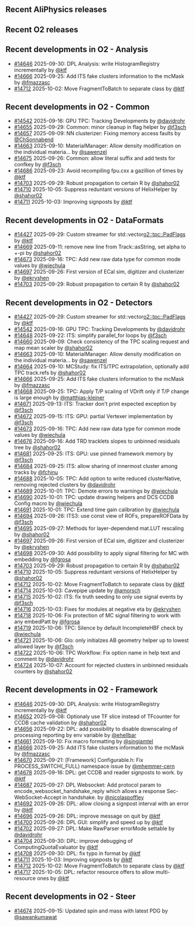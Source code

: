 ## Recent AliPhysics releases
## Recent O2 releases
## Recent developments in O2 - Analysis
- [\#14646](https://github.com/AliceO2Group/AliceO2/pull/14646) 2025-09-30: DPL Analysis: write HistogramRegistry incrementally by [@ktf](https://github.com/ktf)
- [\#14666](https://github.com/AliceO2Group/AliceO2/pull/14666) 2025-09-25: Add ITS fake clusters information to the mcMask by [@fmazzasc](https://github.com/fmazzasc)
- [\#14712](https://github.com/AliceO2Group/AliceO2/pull/14712) 2025-10-02: Move FragmentToBatch to separate class by [@ktf](https://github.com/ktf)
## Recent developments in O2 - Common
- [\#14542](https://github.com/AliceO2Group/AliceO2/pull/14542) 2025-09-16: GPU TPC: Tracking Developments by [@davidrohr](https://github.com/davidrohr)
- [\#14655](https://github.com/AliceO2Group/AliceO2/pull/14655) 2025-09-29: Common: minor cleanup in flag helper by [@f3sch](https://github.com/f3sch)
- [\#14657](https://github.com/AliceO2Group/AliceO2/pull/14657) 2025-09-09: NN clusterizer: Fixing memory access faults by [@ChSonnabend](https://github.com/ChSonnabend)
- [\#14663](https://github.com/AliceO2Group/AliceO2/pull/14663) 2025-09-10: MaterialManager: Allow density modification on the individual materia… by [@sawenzel](https://github.com/sawenzel)
- [\#14675](https://github.com/AliceO2Group/AliceO2/pull/14675) 2025-09-26: Common: allow literal suffix and add tests for confkey by [@f3sch](https://github.com/f3sch)
- [\#14686](https://github.com/AliceO2Group/AliceO2/pull/14686) 2025-09-23: Avoid recompiling fpu.cxx a gazillion of times by [@ktf](https://github.com/ktf)
- [\#14703](https://github.com/AliceO2Group/AliceO2/pull/14703) 2025-09-29: Robust propagation to certain R by [@shahor02](https://github.com/shahor02)
- [\#14710](https://github.com/AliceO2Group/AliceO2/pull/14710) 2025-10-05: Suppress reduntant versions of HelixHelper by [@shahor02](https://github.com/shahor02)
- [\#14711](https://github.com/AliceO2Group/AliceO2/pull/14711) 2025-10-03: Improving signposts by [@ktf](https://github.com/ktf)
## Recent developments in O2 - DataFormats
- [\#14427](https://github.com/AliceO2Group/AliceO2/pull/14427) 2025-09-29: Custom streamer for std::vector<o2::tpc::PadFlags> by [@ktf](https://github.com/ktf)
- [\#14669](https://github.com/AliceO2Group/AliceO2/pull/14669) 2025-09-11: remove new line from Track::asString, set alpha to +-pi by [@shahor02](https://github.com/shahor02)
- [\#14673](https://github.com/AliceO2Group/AliceO2/pull/14673) 2025-09-16: TPC: Add new raw data type for common mode values by [@wiechula](https://github.com/wiechula)
- [\#14697](https://github.com/AliceO2Group/AliceO2/pull/14697) 2025-09-26: First version of ECal sim, digitizer and clusterizer by [@ekryshen](https://github.com/ekryshen)
- [\#14703](https://github.com/AliceO2Group/AliceO2/pull/14703) 2025-09-29: Robust propagation to certain R by [@shahor02](https://github.com/shahor02)
## Recent developments in O2 - Detectors
- [\#14427](https://github.com/AliceO2Group/AliceO2/pull/14427) 2025-09-29: Custom streamer for std::vector<o2::tpc::PadFlags> by [@ktf](https://github.com/ktf)
- [\#14542](https://github.com/AliceO2Group/AliceO2/pull/14542) 2025-09-16: GPU TPC: Tracking Developments by [@davidrohr](https://github.com/davidrohr)
- [\#14648](https://github.com/AliceO2Group/AliceO2/pull/14648) 2025-09-22: ITS: simplify parallel_for loops by [@f3sch](https://github.com/f3sch)
- [\#14660](https://github.com/AliceO2Group/AliceO2/pull/14660) 2025-09-09: Check consistency of the TPC scaling request and map mean scaler by [@shahor02](https://github.com/shahor02)
- [\#14663](https://github.com/AliceO2Group/AliceO2/pull/14663) 2025-09-10: MaterialManager: Allow density modification on the individual materia… by [@sawenzel](https://github.com/sawenzel)
- [\#14664](https://github.com/AliceO2Group/AliceO2/pull/14664) 2025-09-10: MCStudy: fix ITS/TPC extrapolation, optionally add TPC track.refs by [@shahor02](https://github.com/shahor02)
- [\#14666](https://github.com/AliceO2Group/AliceO2/pull/14666) 2025-09-25: Add ITS fake clusters information to the mcMask by [@fmazzasc](https://github.com/fmazzasc)
- [\#14668](https://github.com/AliceO2Group/AliceO2/pull/14668) 2025-09-25: TPC: Apply T/P scaling of VDrift only if T/P change is large enough by [@matthias-kleiner](https://github.com/matthias-kleiner)
- [\#14671](https://github.com/AliceO2Group/AliceO2/pull/14671) 2025-09-13: ITS: Tracker don't print expected exception by [@f3sch](https://github.com/f3sch)
- [\#14672](https://github.com/AliceO2Group/AliceO2/pull/14672) 2025-09-15: ITS: GPU: partial Vertexer implementation by [@f3sch](https://github.com/f3sch)
- [\#14673](https://github.com/AliceO2Group/AliceO2/pull/14673) 2025-09-16: TPC: Add new raw data type for common mode values by [@wiechula](https://github.com/wiechula)
- [\#14676](https://github.com/AliceO2Group/AliceO2/pull/14676) 2025-09-16: Add TRD tracklets slopes to unbinned residuals tree by [@shahor02](https://github.com/shahor02)
- [\#14681](https://github.com/AliceO2Group/AliceO2/pull/14681) 2025-09-25: ITS: GPU: use pinned framework memory  by [@f3sch](https://github.com/f3sch)
- [\#14684](https://github.com/AliceO2Group/AliceO2/pull/14684) 2025-09-25: ITS: allow sharing of innermost cluster among tracks by [@fchinu](https://github.com/fchinu)
- [\#14688](https://github.com/AliceO2Group/AliceO2/pull/14688) 2025-10-05: TPC: Add option to write reduced clusterNative, removing rejected clusters by [@davidrohr](https://github.com/davidrohr)
- [\#14689](https://github.com/AliceO2Group/AliceO2/pull/14689) 2025-10-01: TPC: Demote errors to warnings by [@wiechula](https://github.com/wiechula)
- [\#14690](https://github.com/AliceO2Group/AliceO2/pull/14690) 2025-10-01: TPC: update drawing helpers and DCS CCDB Config macro by [@wiechula](https://github.com/wiechula)
- [\#14691](https://github.com/AliceO2Group/AliceO2/pull/14691) 2025-10-01: TPC: Extend time gain calibration by [@wiechula](https://github.com/wiechula)
- [\#14694](https://github.com/AliceO2Group/AliceO2/pull/14694) 2025-09-26: ITS3: use const view of ROFs, prepareROFData by [@f3sch](https://github.com/f3sch)
- [\#14695](https://github.com/AliceO2Group/AliceO2/pull/14695) 2025-09-27: Methods for layer-dependend mat.LUT rescaling by [@shahor02](https://github.com/shahor02)
- [\#14697](https://github.com/AliceO2Group/AliceO2/pull/14697) 2025-09-26: First version of ECal sim, digitizer and clusterizer by [@ekryshen](https://github.com/ekryshen)
- [\#14698](https://github.com/AliceO2Group/AliceO2/pull/14698) 2025-09-30: Add possibility to apply signal filtering for MC with embedding by [@fgrosa](https://github.com/fgrosa)
- [\#14703](https://github.com/AliceO2Group/AliceO2/pull/14703) 2025-09-29: Robust propagation to certain R by [@shahor02](https://github.com/shahor02)
- [\#14710](https://github.com/AliceO2Group/AliceO2/pull/14710) 2025-10-05: Suppress reduntant versions of HelixHelper by [@shahor02](https://github.com/shahor02)
- [\#14712](https://github.com/AliceO2Group/AliceO2/pull/14712) 2025-10-02: Move FragmentToBatch to separate class by [@ktf](https://github.com/ktf)
- [\#14714](https://github.com/AliceO2Group/AliceO2/pull/14714) 2025-10-03: Cavepipe update by [@amorsch](https://github.com/amorsch)
- [\#14715](https://github.com/AliceO2Group/AliceO2/pull/14715) 2025-10-02: ITS: fix truth seeding to only use signal events by [@f3sch](https://github.com/f3sch)
- [\#14716](https://github.com/AliceO2Group/AliceO2/pull/14716) 2025-10-03: Fixes for modules at negative eta by [@ekryshen](https://github.com/ekryshen)
- [\#14718](https://github.com/AliceO2Group/AliceO2/pull/14718) 2025-10-06: Fix protection of MC signal filtering to work with any embedPatt by [@fgrosa](https://github.com/fgrosa)
- [\#14719](https://github.com/AliceO2Group/AliceO2/pull/14719) 2025-10-06: TPC: Silence by default IncompleteHBF check by [@wiechula](https://github.com/wiechula)
- [\#14721](https://github.com/AliceO2Group/AliceO2/pull/14721) 2025-10-06: Glo: only initialzes AB geometry helper up to lowest allowed layer by [@f3sch](https://github.com/f3sch)
- [\#14722](https://github.com/AliceO2Group/AliceO2/pull/14722) 2025-10-06: TPC Workflow: Fix option name in help text and comment by [@davidrohr](https://github.com/davidrohr)
- [\#14724](https://github.com/AliceO2Group/AliceO2/pull/14724) 2025-10-07: Account for rejected clusters in unbinned residuals counters by [@shahor02](https://github.com/shahor02)
## Recent developments in O2 - Framework
- [\#14646](https://github.com/AliceO2Group/AliceO2/pull/14646) 2025-09-30: DPL Analysis: write HistogramRegistry incrementally by [@ktf](https://github.com/ktf)
- [\#14652](https://github.com/AliceO2Group/AliceO2/pull/14652) 2025-09-08: Optionaly use TF slice instead of TFcounter for CCDB cache validation by [@shahor02](https://github.com/shahor02)
- [\#14656](https://github.com/AliceO2Group/AliceO2/pull/14656) 2025-09-22: DPL: add possibility to disable downscaling of processing reporting by env variable by [@ehellbar](https://github.com/ehellbar)
- [\#14661](https://github.com/AliceO2Group/AliceO2/pull/14661) 2025-09-10: Fix macro formatting by [@singiamtel](https://github.com/singiamtel)
- [\#14666](https://github.com/AliceO2Group/AliceO2/pull/14666) 2025-09-25: Add ITS fake clusters information to the mcMask by [@fmazzasc](https://github.com/fmazzasc)
- [\#14670](https://github.com/AliceO2Group/AliceO2/pull/14670) 2025-09-21: [Framework] Configurable.h: Fix PROCESS_SWITCH(_FULL) namespace issue by [@mhemmer-cern](https://github.com/mhemmer-cern)
- [\#14678](https://github.com/AliceO2Group/AliceO2/pull/14678) 2025-09-16: DPL: get CCDB and reader signposts to work. by [@ktf](https://github.com/ktf)
- [\#14687](https://github.com/AliceO2Group/AliceO2/pull/14687) 2025-09-27: DPL Websocket: Add protocol param to encode_websocket_handshake_reply which allows a response Sec-WebSocket-Accept in handshake. by [@nicolaspoffley](https://github.com/nicolaspoffley)
- [\#14692](https://github.com/AliceO2Group/AliceO2/pull/14692) 2025-09-26: DPL: allow closing a signpost interval with an error by [@ktf](https://github.com/ktf)
- [\#14696](https://github.com/AliceO2Group/AliceO2/pull/14696) 2025-09-26: DPL: improve message on quit by [@ktf](https://github.com/ktf)
- [\#14700](https://github.com/AliceO2Group/AliceO2/pull/14700) 2025-09-26: DPL GUI: simplify and speed up by [@ktf](https://github.com/ktf)
- [\#14702](https://github.com/AliceO2Group/AliceO2/pull/14702) 2025-09-27: DPL: Make RawParser errorMode settable by [@davidrohr](https://github.com/davidrohr)
- [\#14704](https://github.com/AliceO2Group/AliceO2/pull/14704) 2025-09-30: DPL: improve debugging of ComputingQuotaEvaluator by [@ktf](https://github.com/ktf)
- [\#14708](https://github.com/AliceO2Group/AliceO2/pull/14708) 2025-09-30: DPL: fix typo in format by [@ktf](https://github.com/ktf)
- [\#14711](https://github.com/AliceO2Group/AliceO2/pull/14711) 2025-10-03: Improving signposts by [@ktf](https://github.com/ktf)
- [\#14712](https://github.com/AliceO2Group/AliceO2/pull/14712) 2025-10-02: Move FragmentToBatch to separate class by [@ktf](https://github.com/ktf)
- [\#14717](https://github.com/AliceO2Group/AliceO2/pull/14717) 2025-10-05: DPL: refactor resource offers to allow multi-resource ones by [@ktf](https://github.com/ktf)
## Recent developments in O2 - Steer
- [\#14674](https://github.com/AliceO2Group/AliceO2/pull/14674) 2025-09-15: Updated spin and mass  with latest PDG by [@sawankumawat](https://github.com/sawankumawat)
